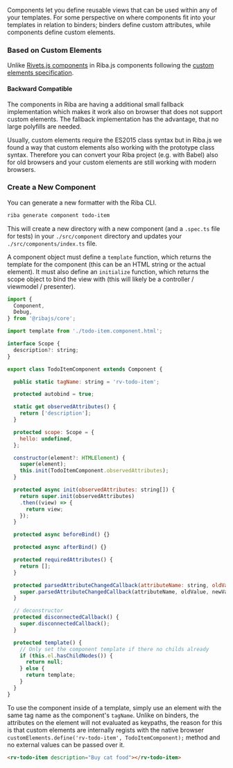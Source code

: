 Components let you define reusable views that can be used within any of your templates. For some perspective on where components fit into your templates in relation to binders; binders define custom attributes, while components define custom elements.

### Based on Custom Elements

Unlike [Rivets.js components](http://rivetsjs.com/docs/guide/#components) in Riba.js components following the [custom elements specification](https://developer.mozilla.org/en-US/docs/Web/Web_Components/Using_custom_elements).

#### Backward Compatible

The components in Riba are having a additional small fallback implementation which makes it work also on browser that does not support custom elements. The fallback implementation has the advantage, that no large polyfills are needed.

Usually, custom elements require the ES2015 class syntax but in Riba.js we found a way that custom elements also working with the prototype class syntax. Therefore you can convert your Riba project (e.g. with Babel) also for old browsers and your custom elements are still working with modern browsers.

### Create a New Component

You can generate a new formatter with the Riba CLI.

```bash
riba generate component todo-item
```

This will create a new directory with a new component (and a `.spec.ts` file for tests) in your `./src/component` directory and updates your `./src/components/index.ts` file.

A component object must define a `template` function, which returns the template for the component (this can be an HTML string or the actual element). It must also define an `initialize` function, which returns the scope object to bind the view with (this will likely be a controller / viewmodel / presenter).

```javascript
import {
  Component,
  Debug,
} from '@ribajs/core';

import template from './todo-item.component.html';

interface Scope {
  description?: string;
}

export class TodoItemComponent extends Component {

  public static tagName: string = 'rv-todo-item';

  protected autobind = true;

  static get observedAttributes() {
    return ['description'];
  }

  protected scope: Scope = {
    hello: undefined,
  };

  constructor(element?: HTMLElement) {
    super(element);
    this.init(TodoItemComponent.observedAttributes);
  }

  protected async init(observedAttributes: string[]) {
    return super.init(observedAttributes)
    .then((view) => {
      return view;
    });
  }

  protected async beforeBind() {}

  protected async afterBind() {}

  protected requiredAttributes() {
    return [];
  }

  protected parsedAttributeChangedCallback(attributeName: string, oldValue: any, newValue: any, namespace: string | null) {
    super.parsedAttributeChangedCallback(attributeName, oldValue, newValue, namespace);
  }

  // deconstructor
  protected disconnectedCallback() {
    super.disconnectedCallback();
  }

  protected template() {
    // Only set the component template if there no childs already
    if (this.el.hasChildNodes()) {
      return null;
    } else {
      return template;
    }
  }
}
```

To use the component inside of a template, simply use an element with the same tag name as the component's `tagName`. Unlike on binders, the attributes on the element will not evaluated as keypaths, the reason for this is that custom elements are internally regists with the native browser `customElements.define('rv-todo-item', TodoItemComponent);` method and no external values can be passed over it.

```html
<rv-todo-item description="Buy cat food"></rv-todo-item>
```
